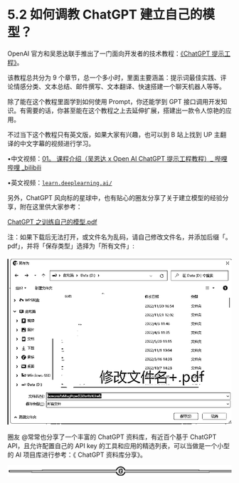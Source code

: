 # 5.2 如何调教 ChatGPT 建立自己的模型？

OpenAI 官方和吴恩达联手推出了一门面向开发者的技术教程：[《ChatGPT 提示工程》](https://learn.deeplearning.ai/)。

该教程总共分为 9 个章节，总一个多小时，里面主要涵盖：提示词最佳实践、评论情感分类、文本总结、邮件撰写、文本翻译、快速搭建一个聊天机器人等等。

除了能在这个教程里面学到如何使用 Prompt，你还能学到 GPT 接口调用开发知识。有需要的话，你甚至能在这个教程之上去延伸扩展，搭建出一款令人惊艳的应用。

不过当下这个教程只有英文版，如果大家有兴趣，也可以到 B 站上找到 UP 主翻译的中文字幕的视频进行学习。

•中文视频：[01。 课程介绍（吴恩达 x Open AI ChatGPT 提示工程教程）_ 哔哩哔哩 _bilibili](https://www.bilibili.com/video/BV1s24y1F7eq/)

•英文视频：[`learn.deeplearning.ai/`](https://learn.deeplearning.ai/)

另外，ChatGPT 风向标的星球中，也有贴心的圈友分享了关于建立模型的经验分享，附在这里供大家参考：

[ChatGPT 之训练自己的模型.pdf](https://search01.shengcaiyoushu.com/upload/doc/NuuKd7IKyoWKRnxXY08cirwzncd/Rp0mbzmzSoygfaxqdN1co43ynJh)

注：如果下载后无法打开，或文件名为乱码，请自己修改文件名，并添加后缀「。pdf」，并将「保存类型」选择为「所有文件」:

![](img/35440eaaf3abbbd080f67714321a0c97.png)

圈友 @常常也分享了一个丰富的 ChatGPT 资料库，有近百个基于 ChatGPT API，且允许配置自己的 API key 的工具和应用的精选列表，可以当做是一个小型的 AI 项目库进行参考：《 ChatGPT 资料库分享》。

![](img/6ee508850b27e2c7d179da2f3eea659e.png)